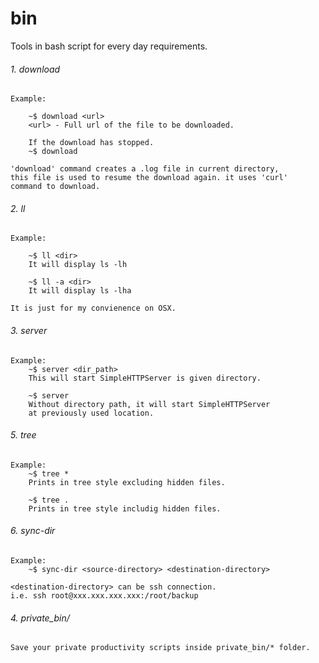 bin
===

Tools in bash script for every day requirements.

###### 1. download

	Example:

		~$ download <url>
		<url> - Full url of the file to be downloaded.

		If the download has stopped.
		~$ download

	'download' command creates a .log file in current directory,
	this file is used to resume the download again. it uses 'curl'
	command to download.

###### 2. ll

	Example:

		~$ ll <dir>
		It will display ls -lh

		~$ ll -a <dir>
		It will display ls -lha

	It is just for my convienence on OSX.

###### 3. server

	Example:
		~$ server <dir_path>
		This will start SimpleHTTPServer is given directory.

		~$ server
		Without directory path, it will start SimpleHTTPServer
		at previously used location.

###### 5. tree

	Example:
		~$ tree *
		Prints in tree style excluding hidden files.

		~$ tree .
		Prints in tree style includig hidden files.

###### 6. sync-dir

	Example:
		~$ sync-dir <source-directory> <destination-directory>

	<destination-directory> can be ssh connection.
	i.e. ssh root@xxx.xxx.xxx.xxx:/root/backup

###### 4. private_bin/

	Save your private productivity scripts inside private_bin/* folder.
